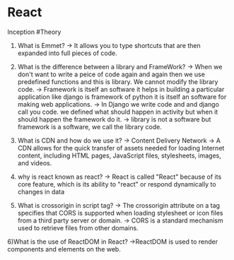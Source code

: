 # React

Inception
  #Theory
  
  1) What is Emmet?
  -> It allows you to type shortcuts that are then expanded into full pieces of code.
  
  2) What is the difference between a library and FrameWork?
  -> When we don't want to write a peice of code again and again then we use predefined functions and this is library. We cannot modify the library code.
  -> Framework is itself an software it helps in building a particular application like django is framework of python it is itself an software for making web applications.
  -> In Django we write code and and django call you code. we defined what should happen in activity but when it should happen the framework do it.
  -> library is not a software but framework is a software, we call the library code.
  
  3) What is CDN and how do we use it?
  -> Content Delivery Network
  -> A CDN allows for the quick transfer of assets needed for loading Internet content, including HTML pages, JavaScript files, stylesheets, images, and videos.
  
  4) why is react known as react?
  -> React is called "React" because of its core feature, which is its ability to "react" or respond dynamically to changes in data
  
  5) What is crossorigin in script tag?
  -> The crossorigin attribute on a <link> tag specifies that CORS is supported when loading stylesheet or icon files from a third party server or domain. 
  -> CORS is a standard mechanism used to retrieve files from other domains.
  
  6)What is the use of ReactDOM in React?
  ->ReactDOM is used to render components and elements on the web.
  
